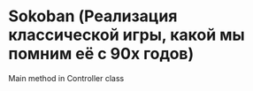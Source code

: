 # Sokoban (Реализация классической игры, какой мы помним её с 90х годов)
Main method in Controller class

